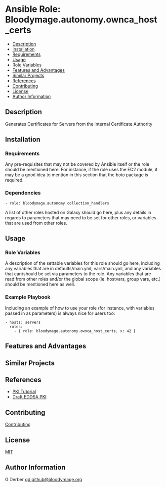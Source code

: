 Ansible Role: Bloodymage.autonomy.ownca_host_certs
===============

- [Description](#description)
- [Installation](#installation)
- [Requirements](#requirements)
- [Usage](#usage)
- [Role Variables](#role-variables)
- [Features and Advantages](#features-and-advantages)
- [Similar Projects](#similar-projects)
- [References](#references)
- [Contributing](#contributing)
- [License](#license)
- [Author Information](#author-information)

Description
-----------
Generates Certificates for Servers from the internal Certificate Authority

Installation
------------

### Requirements

Any pre-requisites that may not be covered by Ansible itself or the role should be mentioned here. For instance, if the role uses the EC2 module, it may be a good idea to mention in this section that the boto package is required.

### Dependencies
```
- role: bloodymage.autonomy.collection_handlers
```

A list of other roles hosted on Galaxy should go here, plus any details in regards to parameters that may need to be set for other roles, or variables that are used from other roles.

Usage
-----

### Role Variables

A description of the settable variables for this role should go here, including any variables that are in defaults/main.yml, vars/main.yml, and any variables that can/should be set via parameters to the role. Any variables that are read from other roles and/or the global scope (ie. hostvars, group vars, etc.) should be mentioned here as well.

### Example Playbook

Including an example of how to use your role (for instance, with variables passed in as parameters) is always nice for users too:

    - hosts: servers
      roles:
        - { role: bloodymage.autonomy.ownca_host_certs, x: 42 }

Features and Advantages
-----------------------


Similar Projects
----------------

References
----------
- [PKI Tutorial](https://pki-tutorial.readthedocs.io)
- [Draft EDDSA PKI](https://tools.ietf.org/html/draft-moskowitz-eddsa-pki-00)

Contributing
------------
[Contributing](CONTRIBUTING.md)

License
-------
[MIT](LICENSE.md)

Author Information
------------------
G Derber
gd.github@bloodymage.org

